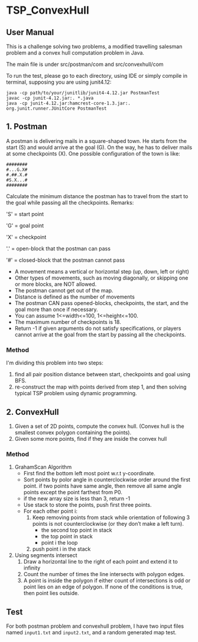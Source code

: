 # TSP_ConvexHull

## User Manual

This is a challenge solving two problems, a modified travelling salesman problem and a convex hull computation problem in Java.

The main file is under src/postman/com and src/convexhull/com

To run the test, please go to each directory, using IDE or simply compile in terminal, supposing you are using junit4.12:
````
java -cp path/to/your/junitlib/junit4-4.12.jar PostmanTest
javac -cp junit-4.12.jar:. *.java
java -cp junit-4.12.jar:hamcrest-core-1.3.jar:. org.junit.runner.JUnitCore PostmanTest
````
## 1. Postman

A postman is delivering mails in a square-shaped town. He starts from the start (S) and would arrive at the goal (G). On the way, he has to deliver mails at some checkpoints (X).
One possible configuration of the town is like:
````
########
#...G.X#
#.##.X.#
#S.X...#
########
````
Calculate the minimum distance the postman has to travel from the start to the goal while passing all the checkpoints.
Remarks:

'S' = start point

'G' = goal point

'X' = checkpoint

'.' = open-block that the postman can pass

'#' = closed-block that the postman cannot pass

- A movement means a vertical or horizontal step (up, down, left or right)
- Other types of movements, such as moving diagonally, or skipping one or more blocks, are NOT allowed.
- The postman cannot get out of the map.
- Distance is defined as the number of movements
- The postman CAN pass opened-blocks, checkpoints, the start, and the goal more than once if necessary.
- You can assume 1<=width<=100, 1<=height<=100.
- The maximum number of checkpoints is 18.
- Return -1 if given arguments do not satisfy specifications, or players cannot arrive at the goal from the start by passing all the checkpoints.

### Method
I'm dividing this problem into two steps:
1. find all pair position distance between start, checkpoints and goal using BFS.
2. re-construct the map with points derived from step 1, and then solving typical TSP problem using dynamic programming.




## 2. ConvexHull

1. Given a set of 2D points, compute the convex hull. (Convex hull is the smallest convex polygon containing
the points).
2. Given some more points, find if they are inside the convex hull

### Method

1. GrahamScan Algorithm
    - First find the bottom left most point w.r.t y-coordinate.
    - Sort points by polor angle in counterclockwise order around the first point. if two points have same angle, then remove all same angle points except the point farthest from P0.
    - if the new array size is less than 3, return -1
    - Use stack to store the points, push first three points.
    - For each other point i:
        1. Keep removing points from stack while orientation of following 3 points is not counterclockwise (or they don’t make a left turn).
            - the second top point in stack
            - the top point in stack
            - point i the loop
        2. push point i in the stack
2. Using segments intersect
    1) Draw a horizontal line to the right of each point and extend it to infinity
    2) Count the number of times the line intersects with polygon edges.
    3) A point is inside the polygon if either count of intersections is odd or
       point lies on an edge of polygon.  If none of the conditions is true, then 
       point lies outside.


## Test
For both postman problem and convexhull problem, I have two input files named `input1.txt` and `input2.txt`, and a random generated map test.